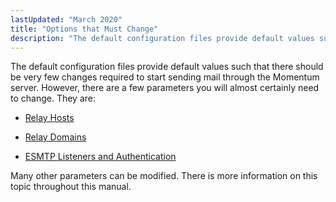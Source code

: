 ```yaml
---
lastUpdated: "March 2020"
title: "Options that Must Change"
description: "The default configuration files provide default values such that there should be very few changes required to start sending mail through the Momentum server However there are a few parameters you will almost certainly need to change They are Relay Hosts Relay Domains ESMTP Listeners and Authentication Many other parameters..."
---
```


The default configuration files provide default values such that there should be very few changes required to start sending mail through the Momentum server. However, there are a few parameters you will almost certainly need to change. They are:

*   [Relay Hosts](/momentum/3/3-reference/3-reference-conf-ref-relay-hosts)

*   [Relay Domains](/momentum/3/3-reference/3-reference-conf-ref-relay-domains)

*   [ESMTP Listeners and Authentication](/momentum/3/3-reference/ecelerity-conf#ecelerity.conf3.esmtp.authentication)

Many other parameters can be modified. There is more information on this topic throughout this manual.